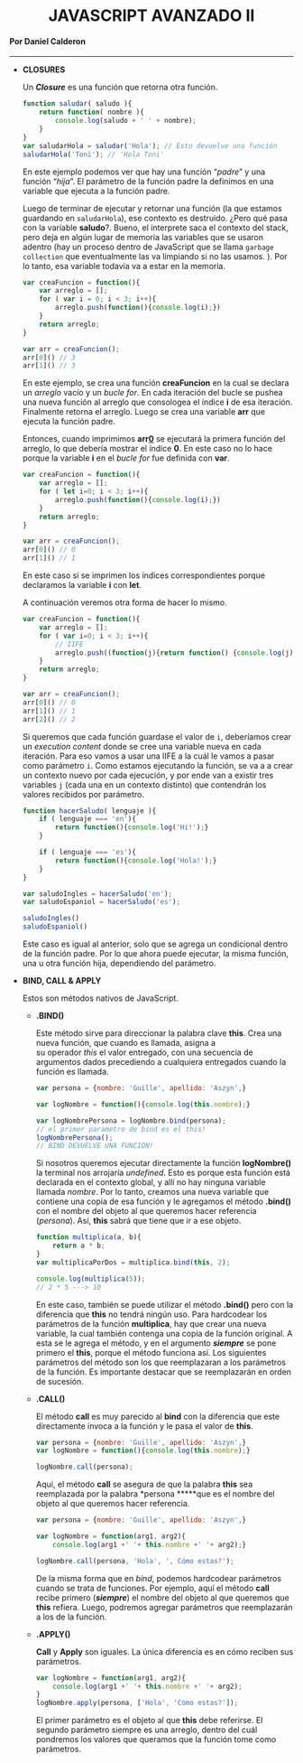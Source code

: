 <h1 align="center">JAVASCRIPT AVANZADO II</h1>   
<h4 align="left">Por Daniel Calderon</h4>

----

- **CLOSURES**
    
    Un ***Closure*** es una función que retorna otra función.
    
    ```jsx
    function saludar( saludo ){
    	return function( nombre ){
    		console.log(saludo + ' ' + nombre);
    	}
    }
    var saludarHola = saludar('Hola'); // Esto devuelve una función
    saludarHola('Toni'); // 'Hola Toni'
    ```
    
    En este ejemplo podemos ver que hay una función “*padre*” y una función “*hija*”. El parámetro de la función padre la definimos en una variable que ejecuta a la función padre.
    
    Luego de terminar de ejecutar y retornar una función (la que estamos guardando en `saludarHola`), ese contexto es destruido. ¿Pero qué pasa con la variable **saludo**?. Bueno, el interprete saca el contexto del stack, pero deja en algún lugar de memoria las variables que se usaron adentro (hay un proceso dentro de JavaScript que se llama `garbage collection` que eventualmente las va limpiando si no las usamos. ). Por lo tanto, esa variable todavía va a estar en la memoria.
    
    ```jsx
    var creaFuncion = function(){
    	var arreglo = [];
    	for ( var i = 0; i < 3; i++){
    		arreglo.push(function(){console.log(i);})
    	}
    	return arreglo;
    }
    
    var arr = creaFuncion();
    arr[0]() // 3
    arr[1]() // 3
    ```
    
    En este ejemplo, se crea una función **creaFuncion** en la cual se declara un *arreglo* vacío y un *bucle for*. En cada iteración del bucle se pushea una nueva función al arreglo que consologea el índice **i** de esa iteración. Finalmente retorna el arreglo. Luego se crea una variable **arr** que ejecuta la función padre.
    
    Entonces, cuando imprimimos **arr[0]()** se ejecutará la primera función del arreglo, lo que debería mostrar el índice **0**. En este caso no lo hace porque la variable **i** en el *bucle for* fue definida con **var**.
    
    ```jsx
    var creaFuncion = function(){
    	var arreglo = [];
    	for ( let i=0; i < 3; i++){
    		arreglo.push(function(){console.log(i);})
    	}
    	return arreglo;
    }
    
    var arr = creaFuncion();
    arr[0]() // 0
    arr[1]() // 1
    ```
    
    En este caso si se imprimen los índices correspondientes porque declaramos la variable **i** con **let**.
    
    A continuación veremos otra forma de hacer lo mismo.
    
    ```jsx
    var creaFuncion = function(){
    	var arreglo = [];
    	for ( var i=0; i < 3; i++){
    		// IIFE
    		arreglo.push((function(j){return function() {console.log(j);}}(i)))
    	}
    	return arreglo;
    }
    
    var arr = creaFuncion();
    arr[0]() // 0
    arr[1]() // 1
    arr[2]() // 2
    ```
    
    Si queremos que cada función guardase el valor de `i`, deberíamos crear un *execution content* donde se cree una variable nueva en cada iteración. Para eso vamos a usar una IIFE a la cuál le vamos a pasar como parámetro `i`. Como estamos ejecutando la función, se va a a crear un contexto nuevo por cada ejecución, y por ende van a existir tres variables `j` (cada una en un contexto distinto) que contendrán los valores recibidos por parámetro.
    
    ```jsx
    function hacerSaludo( lenguaje ){
    	if ( lenguaje === 'en'){
    		return function(){console.log('Hi!');}
    	}
    
    	if ( lenguaje === 'es'){
    		return function(){console.log('Hola!');}
    	}
    }
    
    var saludoIngles = hacerSaludo('en');
    var saludoEspaniol = hacerSaludo('es');
    
    saludoIngles()
    saludoEspaniol()
    ```
    
    Este caso es igual al anterior, solo que se agrega un condicional dentro de la función padre. Por lo que ahora puede ejecutar, la misma función, una u otra función hija, dependiendo del parámetro.
    
- **BIND, CALL & APPLY**
    
    Estos son métodos nativos de JavaScript.
    
    - **.BIND()**
        
        Este método sirve para direccionar la palabra clave **this**. Crea una nueva función, que cuando es llamada, asigna a su operador *this* el valor entregado, con una secuencia de argumentos dados precediendo a cualquiera entregados cuando la función es llamada.
        
        ```jsx
        var persona = {nombre: 'Guille', apellido: 'Aszyn',}
        
        var logNombre = function(){console.log(this.nombre);}
        
        var logNombrePersona = logNombre.bind(persona);
        // el primer parametro de bind es el this!
        logNombrePersona();
        // BIND DEVUELVE UNA FUNCION!
        ```
        
        Si nosotros queremos ejecutar directamente la función **logNombre()** la terminal nos arrojaría *undefined*. Esto es porque esta función está declarada en el contexto global, y allí no hay ninguna variable llamada *nombre*. Por lo tanto, creamos una nueva variable que contiene una copia de esa función y le agregamos el método **.bind()** con el nombre del objeto al que queremos hacer referencia (*persona*). Así, **this** sabrá que tiene que ir a ese objeto.
        
        ```jsx
        function multiplica(a, b){
        	return a * b;
        }
        var multiplicaPorDos = multiplica.bind(this, 2);
        
        console.log(multiplica(5));
        // 2 * 5 ---> 10
        ```
        
        En este caso, también se puede utilizar el método **.bind()** pero con la diferencia que **this** no tendrá ningún uso. Para hardcodear los parámetros de la función **multiplica**, hay que crear una nueva variable, la cual también contenga una copia de la función original. A esta se le agrega el método, y en el argumento ***siempre*** se pone primero el **this**, porque el método funciona así. Los siguientes parámetros del método son los que reemplazaran a los parámetros de la función. Es importante destacar que se reemplazarán en orden de sucesión.
        
    - **.CALL()**
        
        El método **call** es muy parecido al **bind** con la diferencia que este directamente invoca a la función y le pasa el valor de **this**.
        
        ```jsx
        var persona = {nombre: 'Guille', apellido: 'Aszyn',}
        var logNombre = function(){console.log(this.nombre);}
        
        logNombre.call(persona);
        ```
        
        Aquí, el método **call** se asegura de que la palabra **this** sea reemplazada por la palabra *persona *****que es el nombre del objeto al que queremos hacer referencia.
        
        ```jsx
        var persona = {nombre: 'Guille', apellido: 'Aszyn',}
        
        var logNombre = function(arg1, arg2){
        	console.log(arg1 +' '+ this.nombre +' '+ arg2);}
        
        logNombre.call(persona, 'Hola', ', Cómo estas?');
        ```
        
        De la misma forma que en *bind*, podemos hardcodear parámetros cuando se trata de funciones. Por ejemplo, aquí el método **call** recibe primero (***siempre***) el nombre del objeto al que queremos que **this** refiera. Luego, podremos agregar parámetros que reemplazarán a los de la función.
        
    - **.APPLY()**
        
        **Call** y **Apply** son iguales. La única diferencia es en cómo reciben sus parámetros. 
        
        ```jsx
        var logNombre = function(arg1, arg2){
        	console.log(arg1 +' '+ this.nombre +' '+ arg2);
        }
        logNombre.apply(persona, ['Hola', 'Cómo estas?']);
        ```
        
        El primer parámetro es el objeto al que **this** debe referirse. El segundo parámetro siempre es una arreglo, dentro del cuál pondremos los valores que queramos que la función tome como parámetros.
